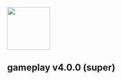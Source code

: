 <img src="https://raw.githubusercontent.com/gameplay3d/GamePlay/master/gameplay/res/icon.png" width=100/>

## gameplay v4.0.0 (super)
